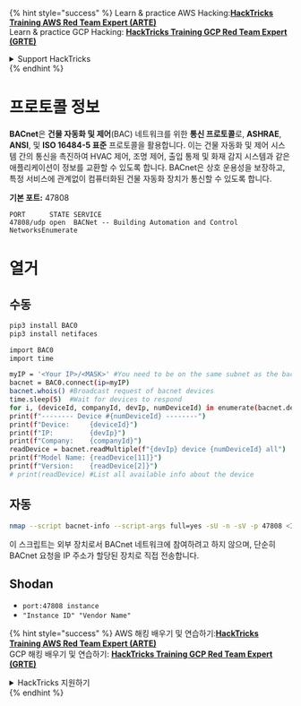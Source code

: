 {% hint style="success" %}
Learn & practice AWS Hacking:<img src="/.gitbook/assets/arte.png" alt="" data-size="line">[**HackTricks Training AWS Red Team Expert (ARTE)**](https://training.hacktricks.xyz/courses/arte)<img src="/.gitbook/assets/arte.png" alt="" data-size="line">\
Learn & practice GCP Hacking: <img src="/.gitbook/assets/grte.png" alt="" data-size="line">[**HackTricks Training GCP Red Team Expert (GRTE)**<img src="/.gitbook/assets/grte.png" alt="" data-size="line">](https://training.hacktricks.xyz/courses/grte)

<details>

<summary>Support HackTricks</summary>

* Check the [**subscription plans**](https://github.com/sponsors/carlospolop)!
* **Join the** 💬 [**Discord group**](https://discord.gg/hRep4RUj7f) or the [**telegram group**](https://t.me/peass) or **follow** us on **Twitter** 🐦 [**@hacktricks\_live**](https://twitter.com/hacktricks\_live)**.**
* **Share hacking tricks by submitting PRs to the** [**HackTricks**](https://github.com/carlospolop/hacktricks) and [**HackTricks Cloud**](https://github.com/carlospolop/hacktricks-cloud) github repos.

</details>
{% endhint %}


# 프로토콜 정보

**BACnet**은 **건물 자동화 및 제어**(BAC) 네트워크를 위한 **통신 프로토콜**로, **ASHRAE**, **ANSI**, 및 **ISO 16484-5 표준** 프로토콜을 활용합니다. 이는 건물 자동화 및 제어 시스템 간의 통신을 촉진하여 HVAC 제어, 조명 제어, 출입 통제 및 화재 감지 시스템과 같은 애플리케이션이 정보를 교환할 수 있도록 합니다. BACnet은 상호 운용성을 보장하고, 특정 서비스에 관계없이 컴퓨터화된 건물 자동화 장치가 통신할 수 있도록 합니다.

**기본 포트:** 47808
```text
PORT      STATE SERVICE
47808/udp open  BACNet -- Building Automation and Control NetworksEnumerate
```
# 열거

## 수동
```bash
pip3 install BAC0
pip3 install netifaces

import BAC0
import time

myIP = '<Your IP>/<MASK>' #You need to be on the same subnet as the bacnet device. Example: '192.168.1.4/24'
bacnet = BAC0.connect(ip=myIP)
bacnet.whois() #Broadcast request of bacnet devices
time.sleep(5)  #Wait for devices to respond
for i, (deviceId, companyId, devIp, numDeviceId) in enumerate(bacnet.devices):
print(f"-------- Device #{numDeviceId} --------")
print(f"Device:     {deviceId}")
print(f"IP:         {devIp}")
print(f"Company:    {companyId}")
readDevice = bacnet.readMultiple(f"{devIp} device {numDeviceId} all")
print(f"Model Name: {readDevice[11]}")
print(f"Version:    {readDevice[2]}")
# print(readDevice) #List all available info about the device
```
## 자동
```bash
nmap --script bacnet-info --script-args full=yes -sU -n -sV -p 47808 <IP>
```
이 스크립트는 외부 장치로서 BACnet 네트워크에 참여하려고 하지 않으며, 단순히 BACnet 요청을 IP 주소가 할당된 장치로 직접 전송합니다.

## Shodan

* `port:47808 instance`
* `"Instance ID" "Vendor Name"`



{% hint style="success" %}
AWS 해킹 배우기 및 연습하기:<img src="/.gitbook/assets/arte.png" alt="" data-size="line">[**HackTricks Training AWS Red Team Expert (ARTE)**](https://training.hacktricks.xyz/courses/arte)<img src="/.gitbook/assets/arte.png" alt="" data-size="line">\
GCP 해킹 배우기 및 연습하기: <img src="/.gitbook/assets/grte.png" alt="" data-size="line">[**HackTricks Training GCP Red Team Expert (GRTE)**<img src="/.gitbook/assets/grte.png" alt="" data-size="line">](https://training.hacktricks.xyz/courses/grte)

<details>

<summary>HackTricks 지원하기</summary>

* [**구독 계획**](https://github.com/sponsors/carlospolop) 확인하기!
* **💬 [**Discord 그룹**](https://discord.gg/hRep4RUj7f) 또는 [**텔레그램 그룹**](https://t.me/peass)에 참여하거나 **Twitter** 🐦 [**@hacktricks\_live**](https://twitter.com/hacktricks\_live)**를 팔로우하세요.**
* **[**HackTricks**](https://github.com/carlospolop/hacktricks) 및 [**HackTricks Cloud**](https://github.com/carlospolop/hacktricks-cloud) 깃허브 리포지토리에 PR을 제출하여 해킹 팁을 공유하세요.**

</details>
{% endhint %}
